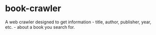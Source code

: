 # book-crawler
A web crawler designed to get information - title, author, publisher, year, etc. - about a book you search for. 
